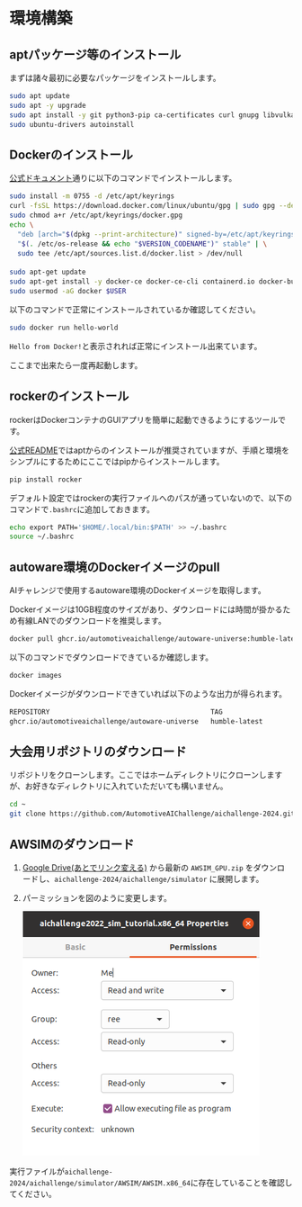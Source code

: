 # 環境構築

## aptパッケージ等のインストール

まずは諸々最初に必要なパッケージをインストールします。

```bash
sudo apt update
sudo apt -y upgrade
sudo apt install -y git python3-pip ca-certificates curl gnupg libvulkan1
sudo ubuntu-drivers autoinstall
```

## Dockerのインストール

[公式ドキュメント](https://docs.docker.com/engine/install/ubuntu/)通りに以下のコマンドでインストールします。

```bash
sudo install -m 0755 -d /etc/apt/keyrings
curl -fsSL https://download.docker.com/linux/ubuntu/gpg | sudo gpg --dearmor -o /etc/apt/keyrings/docker.gpg
sudo chmod a+r /etc/apt/keyrings/docker.gpg
echo \
  "deb [arch="$(dpkg --print-architecture)" signed-by=/etc/apt/keyrings/docker.gpg] https://download.docker.com/linux/ubuntu \
  "$(. /etc/os-release && echo "$VERSION_CODENAME")" stable" | \
  sudo tee /etc/apt/sources.list.d/docker.list > /dev/null

sudo apt-get update
sudo apt-get install -y docker-ce docker-ce-cli containerd.io docker-buildx-plugin docker-compose-plugin
sudo usermod -aG docker $USER
```

以下のコマンドで正常にインストールされているか確認してください。

```bash
sudo docker run hello-world
```

`Hello from Docker!`と表示されれば正常にインストール出来ています。

ここまで出来たら一度再起動します。

## rockerのインストール

rockerはDockerコンテナのGUIアプリを簡単に起動できるようにするツールです。

[公式README](https://github.com/osrf/rocker?tab=readme-ov-file#debians-recommended)ではaptからのインストールが推奨されていますが、手順と環境をシンプルにするためにここではpipからインストールします。

```bash
pip install rocker
```

デフォルト設定ではrockerの実行ファイルへのパスが通っていないので、以下のコマンドで`.bashrc`に追加しておきます。

```bash
echo export PATH='$HOME/.local/bin:$PATH' >> ~/.bashrc
source ~/.bashrc
```

## autoware環境のDockerイメージのpull

AIチャレンジで使用するautoware環境のDockerイメージを取得します。

Dockerイメージは10GB程度のサイズがあり、ダウンロードには時間が掛かるため有線LANでのダウンロードを推奨します。

```bash
docker pull ghcr.io/automotiveaichallenge/autoware-universe:humble-latest
```

以下のコマンドでダウンロードできているか確認します。

```bash
docker images
```

Dockerイメージがダウンロードできていれば以下のような出力が得られます。

```txt
REPOSITORY                                        TAG                       IMAGE ID       CREATED         SIZE
ghcr.io/automotiveaichallenge/autoware-universe   humble-latest             30c59f3fb415   13 days ago     8.84GB
```

## 大会用リポジトリのダウンロード

リポジトリをクローンします。ここではホームディレクトリにクローンしますが、お好きなディレクトリに入れていただいても構いません。

```bash
cd ~
git clone https://github.com/AutomotiveAIChallenge/aichallenge-2024.git
```

## AWSIMのダウンロード

1. [Google Drive(あとでリンク変える)](https://drive.google.com/drive/) から最新の `AWSIM_GPU.zip` をダウンロードし、`aichallenge-2024/aichallenge/simulator` に展開します。

2. パーミッションを図のように変更します。

   ![パーミッション変更の様子](./images/installation/permmision.png)

実行ファイルが`aichallenge-2024/aichallenge/simulator/AWSIM/AWSIM.x86_64`に存在していることを確認してください。
